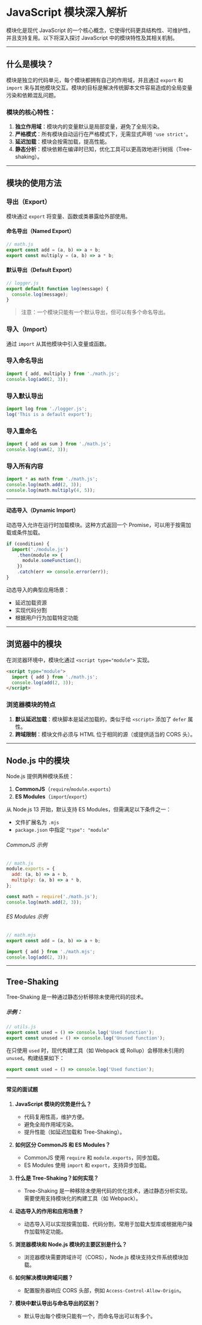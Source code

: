 # JavaScript 模块深入解析

模块化是现代 JavaScript 的一个核心概念，它使得代码更具结构性、可维护性，并且支持复用。以下将深入探讨 JavaScript 中的模块特性及其相关机制。

---

## 什么是模块？
模块是独立的代码单元，每个模块都拥有自己的作用域，并且通过 `export` 和 `import` 来与其他模块交互。模块的目标是解决传统脚本文件容易造成的全局变量污染和依赖混乱问题。

### 模块的核心特性：
1. **独立作用域**：模块内的变量默认是局部变量，避免了全局污染。
2. **严格模式**：所有模块自动运行在严格模式下，无需显式声明 `'use strict'`。
3. **延迟加载**：模块会按需加载，提高性能。
4. **静态分析**：模块依赖在编译时已知，优化工具可以更高效地进行树摇（Tree-shaking）。

---

## 模块的使用方法

### 导出（Export）
模块通过 `export` 将变量、函数或类暴露给外部使用。

#### 命名导出（Named Export）

```javascript
// math.js
export const add = (a, b) => a + b;
export const multiply = (a, b) => a * b;

```

#### 默认导出（Default Export）

```javascript
// logger.js
export default function log(message) {
  console.log(message);
}

```

> 注意：一个模块只能有一个默认导出，但可以有多个命名导出。

### 导入（Import）
通过 `import` 从其他模块中引入变量或函数。

### 导入命名导出

```javascript
import { add, multiply } from './math.js';
console.log(add(2, 3));

```

### 导入默认导出

```javascript
import log from './logger.js';
log('This is a default export');

```

### 导入重命名

```javascript
import { add as sum } from './math.js';
console.log(sum(2, 3));

```

### 导入所有内容

```javascript
import * as math from './math.js';
console.log(math.add(2, 3));
console.log(math.multiply(4, 5));

```

---

#### 动态导入（Dynamic Import）
动态导入允许在运行时加载模块。这种方式返回一个 Promise，可以用于按需加载或条件加载。

```javascript
if (condition) {
  import('./module.js')
    .then(module => {
      module.someFunction();
    })
    .catch(err => console.error(err));
}
```

动态导入的典型应用场景：
- 延迟加载资源
- 实现代码分割
- 根据用户行为加载特定功能

---

## 浏览器中的模块

在浏览器环境中，模块化通过 `<script type="module">` 实现。

```html
<script type="module">
  import { add } from './math.js';
  console.log(add(2, 3));
</script>
```

### 浏览器模块的特点
1. **默认延迟加载**：模块脚本是延迟加载的，类似于给 `<script>` 添加了 `defer` 属性。
2. **跨域限制**：模块文件必须与 HTML 位于相同的源（或提供适当的 CORS 头）。

---

## Node.js 中的模块

Node.js 提供两种模块系统：
1. **CommonJS**（`require`/`module.exports`）
2. **ES Modules**（`import`/`export`）

从 Node.js 13 开始，默认支持 ES Modules，但需满足以下条件之一：
- 文件扩展名为 `.mjs`
- `package.json` 中指定 `"type": "module"`

###### CommonJS 示例

```javascript
// math.js
module.exports = {
  add: (a, b) => a + b,
  multiply: (a, b) => a * b,
};
```

```javascript
const math = require('./math.js');
console.log(math.add(2, 3));
```

###### ES Modules 示例

```javascript
// math.mjs
export const add = (a, b) => a + b;
```

```javascript
import { add } from './math.mjs';
console.log(add(2, 3));
```

---

## Tree-Shaking
Tree-Shaking 是一种通过静态分析移除未使用代码的技术。

##### 示例：

```javascript
// utils.js
export const used = () => console.log('Used function');
export const unused = () => console.log('Unused function');
```

在只使用 `used` 时，现代构建工具（如 Webpack 或 Rollup）会移除未引用的 `unused`。构建结果如下：

```javascript
export const used = () => console.log('Used function');
```

---

#### 常见的面试题

1. **JavaScript 模块的优势是什么？**
   - 代码复用性高，维护方便。
   - 避免全局作用域污染。
   - 提升性能（如延迟加载和 Tree-Shaking）。

2. **如何区分 CommonJS 和 ES Modules？**
   - CommonJS 使用 `require` 和 `module.exports`，同步加载。
   - ES Modules 使用 `import` 和 `export`，支持异步加载。

3. **什么是 Tree-Shaking？如何实现？**
   - Tree-Shaking 是一种移除未使用代码的优化技术，通过静态分析实现。需要使用支持模块化的构建工具（如 Webpack）。

4. **动态导入的作用和应用场景？**
   - 动态导入可以实现按需加载、代码分割，常用于加载大型库或根据用户操作加载特定功能。

5. **浏览器模块和 Node.js 模块的主要区别是什么？**
   - 浏览器模块需要跨域许可（CORS），Node.js 模块支持文件系统模块加载。

6. **如何解决模块跨域问题？**
   - 配置服务器响应 CORS 头部，例如 `Access-Control-Allow-Origin`。

7. **模块中默认导出与命名导出的区别？**
   - 默认导出每个模块只能有一个，而命名导出可以有多个。

